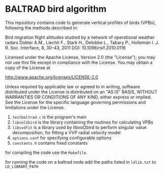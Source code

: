 # BALTRAD bird algorithm

This repository contains code to generate vertical profiles of birds (VPBs), following the methods described in:

Bird migration flight altitudes studied by a network of operational weather radars
Dokter A.M., Liechti F., Stark H., Delobbe L., Tabary P., Holleman I.
J. R. Soc. Interface, 8, 30–43, 2011
DOI: 10.1098/rsif.2010.0116


Licensed under the Apache License, Version 2.0 (the "License");
you may not use this file except in compliance with the License.
You may obtain a copy of the License at

http://www.apache.org/licenses/LICENSE-2.0

Unless required by applicable law or agreed to in writing, software
distributed under the License is distributed on an "AS IS" BASIS,
WITHOUT WARRANTIES OR CONDITIONS OF ANY KIND, either express or implied.
See the License for the specific language governing permissions and
limitations under the License.


1. `testbaltrad.c` is the program's main
2. `libvol2bird` is the library containing the routines for calculating VPBs
3. `libsvdfit` is a library used by libvol2bird to perform singular value decomposition, for fitting a VVP radial velocity model
4. `options.conf` for specifying configurable options
5. `constants.h` contains fixed constants

for compiling the code use the `Makefile`.

for running the code on a baltrad node add the paths listed in `ldlib.txt` to `LD_LIBRARY_PATH`
